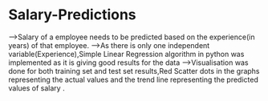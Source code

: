 # Salary-Predictions

-->Salary of a employee needs to be predicted based on the experience(in years) of that employee.
-->As there is only one independent variable(Experience),Simple Linear Regression algorithm in python was implemented as it is giving 
   good results for the data
-->Visualisation was done for both training set and test set results,Red Scatter dots in the graphs representing the actual values 
  and the trend line representing the predicted values of salary .

